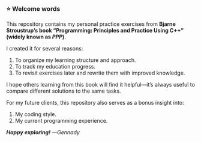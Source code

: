 ### ⭐️ Welcome words

This repository contains my personal practice exercises from **Bjarne Stroustrup’s book “Programming: Principles and Practice Using C++” (widely known as *PPP*)**.

I created it for several reasons:
1. To organize my learning structure and approach.
2. To track my education progress.
3. To revisit exercises later and rewrite them with improved knowledge.

I hope others learning from this book will find it helpful—it’s always useful to compare different solutions to the same tasks.

For my future clients, this repository also serves as a bonus insight into:
1. My coding style.
2. My current programming experience.
 
***Happy exploring!***
*—Gennady*